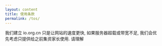 ```yaml
---
layout: content
title: 使用条款
permalink: /tos/
---
```

我们建立 io.org.cn 只是让网站的速度更快, 如果服务器超载或带宽不足, 我们会优先考虑只提供给之前集资家长使用. 请理解
